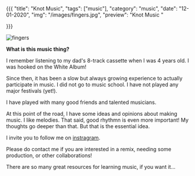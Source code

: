 {{{
  "title": "Knot Music",
  "tags": ["music"],
  "category": "music",
  "date": "12-01-2020",
  "img": "/images/fingers.jpg",
  "preview": "Knot Music "

}}}


![fingers](../images/fingers.jpg "fingers")

__What is this music thing?__

I remember listening to my dad's 8-track cassette when I was 4 years old. I was hooked on the White Album!

Since then, it has been a slow but always growing experience to actually participate in music. I did not go to music school. I have not played any major festivals (yet!).

I have played with many good friends and talented musicians.

At this point of the road, I have some ideas and opinions about making music. I like melodies. That said, good rhythmn is even more important! My thoughts go deeper than that. But that is the essential idea.

I invite you to follow me on [instragram](https://www.instagram.com/geoffknot/).

Please do contact me if you are interested in a remix, needing some production, or other collaborations!



There are so many great resources for learning music, if you want it...

